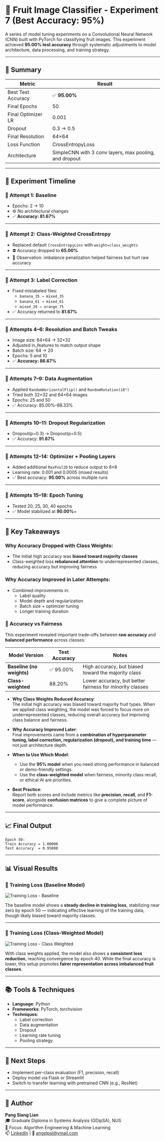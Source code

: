 # 🍊 Fruit Image Classifier - Experiment 7 (Best Accuracy: 95%)

A series of model tuning experiments on a Convolutional Neural Network (CNN) built with PyTorch for classifying fruit images. This experiment achieved **95.00% test accuracy** through systematic adjustments to model architecture, data processing, and training strategy.

---

## 📌 Summary

| Metric               | Result     |
|----------------------|------------|
| Best Test Accuracy   | ✅ **95.00%** |
| Final Epochs         | 50         |
| Final Optimizer LR   | 0.001      |
| Dropout              | 0.3 → 0.5  |
| Final Resolution     | 64×64      |
| Loss Function        | CrossEntropyLoss |
| Architecture         | SimpleCNN with 3 conv layers, max pooling, and dropout |

---

## 🔬 Experiment Timeline

### 🔹 Attempt 1: Baseline
- Epochs: 2 → 10  
- ⚙️ No architectural changes  
- ✅ **Accuracy: 81.67%**

---

### 🔹 Attempt 2: Class-Weighted CrossEntropy
- Replaced default `CrossEntropyLoss` with `weight=class_weights`
- ⛔ Accuracy dropped to **65.00%**
- 📌 Observation: imbalance penalization helped fairness but hurt raw accuracy

---

### 🔹 Attempt 3: Label Correction
- Fixed mislabeled files:
  - `banana_35 → mixed_35`
  - `banana_61 → mixed_61`
  - `mixed_20 → orange_75`
- ✅ Accuracy returned to **81.67%**

---

### 🔹 Attempts 4–6: Resolution and Batch Tweaks
- Image size: 64×64 → 32×32  
- Adjusted in_features to match output shape  
- Batch size: 64 → 20  
- Epochs: 5 and 10  
- ✅ **Accuracy: 86.67%**

---

### 🔹 Attempts 7–9: Data Augmentation
- Applied `RandomHorizontalFlip()` and `RandomRotation(10°)`
- Tried both 32×32 and 64×64 images  
- Epochs: 25 and 50  
- ✅ Accuracy: 85.00%–88.33%

---

### 🔹 Attempts 10–11: Dropout Regularization
- Dropout(p=0.3) → Dropout(p=0.5)  
- ✅ Accuracy: **91.67%**

---

### 🔹 Attempts 12–14: Optimizer + Pooling Layers
- Added additional `MaxPool2D` to reduce output to 8×8
- Learning rate: 0.001 and 0.0005 (mixed results)
- ✅ Best accuracy: **95.00%** across multiple runs

---

### 🔹 Attempts 15–18: Epoch Tuning
- Tested 20, 25, 30, 40 epochs  
- ✅ Model stabilized at **90.00%**+

---

## 🧠 Key Takeaways

### Why Accuracy Dropped with Class Weights:
- The initial high accuracy was **biased toward majority classes**
- Class-weighted loss **rebalanced attention** to underrepresented classes, reducing accuracy but improving fairness

### Why Accuracy Improved in Later Attempts:
- Combined improvements in:
  - Label quality
  - Model depth and regularization
  - Batch size + optimizer tuning
  - Longer training duration

### 🎯 Accuracy vs Fairness

This experiment revealed important trade-offs between **raw accuracy** and **balanced performance** across classes:

| Model Version             | Test Accuracy | Notes                                                      |
|--------------------------|---------------|------------------------------------------------------------|
| **Baseline (no weights)** | ✅ 95.00%      | High accuracy, but biased toward the majority class        |
| **Class-weighted**        | 88.20%         | Lower accuracy, but better fairness for minority classes   |

- **Why Class Weights Reduced Accuracy**:  
  The initial high accuracy was biased toward majority fruit types. When we applied class weighting, the model was forced to focus more on underrepresented classes, reducing overall accuracy but improving class balance and fairness.

- **Why Accuracy Improved Later**:  
  Final improvements came from a **combination of hyperparameter tuning, label correction, regularization (dropout), and training time** — not just architecture depth.  

- **When to Use Which Model**:
  - Use the **95% model** when you need strong performance in balanced or demo-friendly settings.
  - Use the **class-weighted model** when fairness, minority class recall, or ethical AI are priorities.

- **Best Practice**:  
  Report both scores and include metrics like **precision**, **recall**, and **F1-score**, alongside **confusion matrices** to give a complete picture of model performance.

---

## 📈 Final Output

```
Epoch 50:
Train Accuracy = 1.00000
Test Accuracy  = 0.95000
```

---

## 📊 Visual Results

### 🔸 Training Loss (Baseline Model)

![Training Loss - Baseline](images/training_loss_curve_baseline.png)

The baseline model shows a **steady decline in training loss**, stabilizing near zero by epoch 50 — indicating effective learning of the training data, though likely biased toward majority classes.

---

### 🔸 Training Loss (Class-Weighted Model)

![Training Loss - Class Weighted](images/training_loss_curve_class_weight.png)

With class weights applied, the model also shows a **consistent loss reduction**, reaching convergence by epoch 40. While the final accuracy is lower, this setup promotes **fairer representation across imbalanced fruit classes**.


---

## 📚 Tools & Techniques

- **Language**: Python  
- **Frameworks**: PyTorch, torchvision  
- **Techniques**:
  - Label correction  
  - Data augmentation  
  - Dropout  
  - Learning rate tuning  
  - Pooling strategy  

---

## 📌 Next Steps

- Implement per-class evaluation (F1, precision, recall)  
- Deploy model via Flask or Streamlit  
- Switch to transfer learning with pretrained CNN (e.g., ResNet)

---

## 🙋 Author

**Pang Siang Lian**  
🎓 Graduate Diploma in Systems Analysis (GDipSA), NUS  
🔬 Focus: Algorithm Engineering & Machine Learning  
📫 [LinkedIn](https://www.linkedin.com/in/angel-pang-siang-lian-a4310b166/) | 📧 angelpsl@ymail.com
